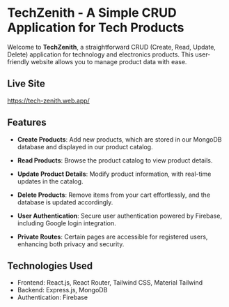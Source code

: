 

# TechZenith - A Simple CRUD Application for Tech Products

Welcome to **TechZenith**, a straightforward CRUD (Create, Read, Update, Delete) application for technology and electronics products. This user-friendly website allows you to manage product data with ease.

## Live Site

https://tech-zenith.web.app/

## Features

- **Create Products**: Add new products, which are stored in our MongoDB database and displayed in our product catalog.

- **Read Products**: Browse the product catalog to view product details.

- **Update Product Details**: Modify product information, with real-time updates in the catalog.

- **Delete Products**: Remove items from your cart effortlessly, and the database is updated accordingly.

- **User Authentication**: Secure user authentication powered by Firebase, including Google login integration.

- **Private Routes**: Certain pages are accessible for registered users, enhancing both privacy and security.

## Technologies Used

- Frontend: React.js, React Router, Tailwind CSS, Material Tailwind
- Backend: Express.js, MongoDB
- Authentication: Firebase